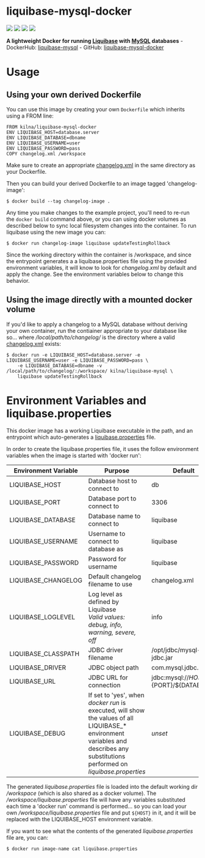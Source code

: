 # liquibase-mysql-docker

[![](https://images.microbadger.com/badges/image/kilna/liquibase-mysql.svg)](https://microbadger.com/images/kilna/liquibase-mysql)
[![](https://img.shields.io/docker/pulls/kilna/liquibase-mysql.svg?style=plastic)](https://hub.docker.com/r/kilna/liquibase-mysql/)
[![](https://img.shields.io/docker/stars/kilna/liquibase-mysql.svg?style=plastic)](https://hub.docker.com/r/kilna/liquibase-mysql/)
[![](https://img.shields.io/badge/docker_build-automated-blue.svg?style=plastic)](https://cloud.docker.com/swarm/kilna/repository/docker/kilna/liquibase-mysql/builds)

**A lightweight Docker for running [Liquibase](https://www.liquibase.org) with [MySQL](http://www.mysql.com) databases** - DockerHub: [liquibase-mysql](https://hub.docker.com/r/kilna/liquibase-mysql/) - GitHub: [liquibase-mysql-docker](https://github.com/kilna/liquibase-mysql-docker)

# Usage

## Using your own derived Dockerfile

You can use this image by creating your own `Dockerfile` which inherits using a FROM line:

```
FROM kilna/liquibase-mysql-docker
ENV LIQUIBASE_HOST=database.server
ENV LIQUIBASE_DATABASE=dbname
ENV LIQUIBASE_USERNAME=user
ENV LIQUIBASE_PASSWORD=pass
COPY changelog.xml /workspace
```

Make sure to create an appropriate [changelog.xml](http://www.liquibase.org/documentation/xml_format.html) in the same directory as your Dockerfile.

Then you can build your derived Dockerfile to an image tagged 'changelog-image':

```
$ docker build --tag changelog-image .
```

Any time you make changes to the example project, you'll need to re-run the `docker build` command above, or you can using docker volumes as described below to sync local filesystem changes into the container. To run liquibase using the new image you can:

```
$ docker run changelog-image liquibase updateTestingRollback
```

Since the working directory within the container is /workspace, and since the entrypoint generates a a liquibase.properties file using the provided environment variables, it will know to look for _changelog.xml_ by default and apply the change.  See the environment variables below to change this behavior.

## Using the image directly with a mounted docker volume

If you'd like to apply a changelog to a MySQL database without deriving your own container, run the contiainer
appropriate to your database like so... where _/local/path/to/changelog/_ is the directory where a valid [changelog.xml](http://www.liquibase.org/documentation/xml_format.html) exists:

```
$ docker run -e LIQUIBASE_HOST=database.server -e LIQUIBASE_USERNAME=user -e LIQUIBASE_PASSWORD=pass \
    -e LIQUIBASE_DATABASE=dbname -v /local/path/to/changelog/:/workspace/ kilna/liquibase-mysql \
    liquibase updateTestingRollback
```

# Environment Variables and liquibase.properties

This docker image has a working Liquibase executable in the path, and an entrypoint which auto-generates a [liquibase.properties](http://www.liquibase.org/documentation/liquibase.properties.html) file.

In order to create the liquibase.properties file, it uses the follow environment variables when the image is started with 'docker run':

| Environment Variable | Purpose | Default |
|----------------------|---------|---------|
| LIQUIBASE_HOST       | Database host to connect to | db |
| LIQUIBASE_PORT       | Database port to connect to | 3306 |
| LIQUIBASE_DATABASE   | Database name to connect to | liquibase |
| LIQUIBASE_USERNAME   | Username to connect to database as | liquibase |
| LIQUIBASE_PASSWORD   | Password for username | liquibase |
| LIQUIBASE_CHANGELOG  | Default changelog filename to use | changelog.xml |
| LIQUIBASE_LOGLEVEL   | Log level as defined by Liquibase <br> _Valid values: debug, info, warning, severe, off_ | info |
| LIQUIBASE_CLASSPATH  | JDBC driver filename | /opt/jdbc/mysql-jdbc.jar |
| LIQUIBASE_DRIVER     | JDBC object path | com.mysql.jdbc.Driver |
| LIQUIBASE_URL        | JDBC URL for connection | jdbc:mysql://${HOST}:${PORT}/${DATABASE} |
| LIQUIBASE_DEBUG      | If set to 'yes', when _docker run_ is executed, will show the values of all LIQUIBASE_* environment variables and describes any substitutions performed on _liquibase.properties_ | _unset_ |

The generated _liquibase.properties_ file is loaded into the default working dir _/workspace_ (which is also shared as a docker volume). The _/workspace/liquibase.properties_ file will have any variables substituted each time a 'docker run' command is performed...  so you can load your own _/workspace/liquibase.properties_ file and put `${HOST}` in it, and it will be replaced with the LIQUIBASE_HOST environment variable.

If you want to see what the contents of the generated _liquibase.properties_ file are, you can:

```
$ docker run image-name cat liquibase.properties
```

